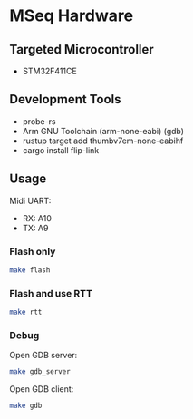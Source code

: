 # MSeq Hardware

## Targeted Microcontroller
* STM32F411CE

## Development Tools
* probe-rs
* Arm GNU Toolchain (arm-none-eabi) (gdb)
* rustup target add thumbv7em-none-eabihf
* cargo install flip-link

## Usage

Midi UART:
* RX: A10
* TX: A9

### Flash only

```bash
make flash
```

### Flash and use RTT

```bash
make rtt
```

### Debug

Open GDB server:
```bash
make gdb_server
```
Open GDB client:
```bash
make gdb
```


